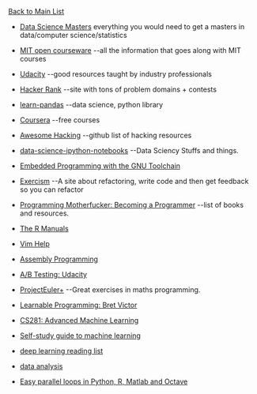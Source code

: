 [Back to Main List](https://gist.github.com/JsWatt/4aef73498525961a5764)

* [Data Science Masters](http://datasciencemasters.org/) everything you would need to get a masters in data/computer science/statistics

* [MIT open courseware](http://ocw.mit.edu/courses/) --all the information that goes along with MIT courses

* [Udacity](https://www.udacity.com/) --good resources taught by industry professionals

* [Hacker Rank](https://www.hackerrank.com) --site with tons of problem domains + contests

* [learn-pandas](https://bitbucket.org/hrojas/learn-pandas) --data science, python library 

* [Coursera](https://www.coursera.org)  --free courses

* [Awesome Hacking](https://github.com/carpedm20/awesome-hacking) --github list of hacking resources

* [data-science-ipython-notebooks](https://github.com/donnemartin/data-science-ipython-notebooks) --Data Sciency Stuffs and things.

* [Embedded Programming with the GNU Toolchain](http://www.bravegnu.org/gnu-eprog/)

* [Exercism](http://exercism.io/)  --A site about refactoring, write code and then get feedback so you can refactor

* [Programming Motherfucker: Becoming a Programmer](http://programming-motherfucker.com/become.html)  --list of books and resources.

* [The R Manuals](https://cran.r-project.org/manuals.html)

* [Vim Help](https://drive.google.com/file/d/0B1cUM8Yc-PS1b1hKS05RR3AySTA/view)

* [Assembly Programming](http://www.tutorialspoint.com/assembly_programming/)

* [A/B Testing: Udacity](https://www.udacity.com/course/viewer#!/c-ud257/l-4018018619/m-4004398674)

* [ProjectEuler+](https://www.hackerrank.com/contests/projecteuler/challenges)  --Great exercises in maths programming. 

* [Learnable Programming: Bret Victor](http://worrydream.com/LearnableProgramming/)

* [CS281: Advanced Machine Learning](http://www.seas.harvard.edu/courses/cs281/) 

* [Self-study guide to machine learning](http://machinelearningmastery.com/self-study-guide-to-machine-learning/)

* [deep learning reading list](http://jmozah.github.io/links/)

* [data analysis](https://www.springboard.com/learning-paths/data-analysis/)

* [Easy parallel loops in Python, R, Matlab and Octave](https://blog.dominodatalab.com/simple-parallelization/)

